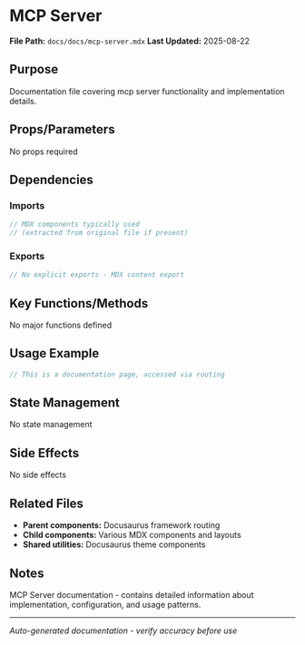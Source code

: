 # MCP Server

**File Path:** `docs/docs/mcp-server.mdx`
**Last Updated:** 2025-08-22

## Purpose
Documentation file covering mcp server functionality and implementation details.

## Props/Parameters
No props required

## Dependencies

### Imports
```javascript
// MDX components typically used
// (extracted from original file if present)
```

### Exports
```javascript
// No explicit exports - MDX content export
```

## Key Functions/Methods
No major functions defined

## Usage Example
```javascript
// This is a documentation page, accessed via routing
```

## State Management
No state management

## Side Effects
No side effects

## Related Files
- **Parent components:** Docusaurus framework routing
- **Child components:** Various MDX components and layouts
- **Shared utilities:** Docusaurus theme components

## Notes
MCP Server documentation - contains detailed information about implementation, configuration, and usage patterns.

---
*Auto-generated documentation - verify accuracy before use*